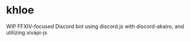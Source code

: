 # khloe

WIP FFXIV-focused Discord bot using discord.js with discord-akairo, and utilizing xivapi-js
